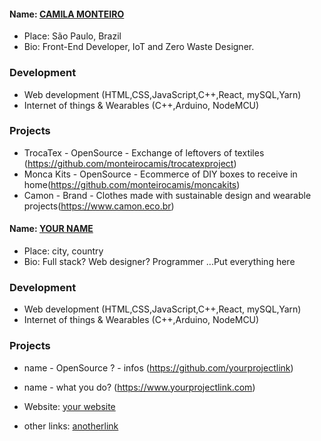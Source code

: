 
#### Name: [CAMILA MONTEIRO](https://github.com/monteirocamis)
- Place:  São Paulo, Brazil
- Bio:  Front-End Developer, IoT and Zero Waste Designer.

### Development

- Web development (HTML,CSS,JavaScript,C++,React, mySQL,Yarn)
- Internet of things & Wearables (C++,Arduino, NodeMCU)

### Projects

- TrocaTex - OpenSource - Exchange of leftovers of textiles (https://github.com/monteirocamis/trocatexproject)
- Monca Kits -  OpenSource - Ecommerce of DIY boxes to receive in home(https://github.com/monteirocamis/moncakits)
- Camon - Brand - Clothes made with sustainable design and wearable projects(https://www.camon.eco.br)







#### Name: [YOUR NAME ](https://github.com/yourgithubprofile)
- Place: city, country 
- Bio: Full stack? Web designer? Programmer ...Put everything here


### Development

- Web development (HTML,CSS,JavaScript,C++,React, mySQL,Yarn)
- Internet of things & Wearables (C++,Arduino, NodeMCU)

### Projects

- name  - OpenSource ? - infos  (https://github.com/yourprojectlink)
- name - what you do? (https://www.yourprojectlink.com)

- Website: [your website](https://www.yourwebsite.com)
- other links: [anotherlink](http://www.anotherlink.com)